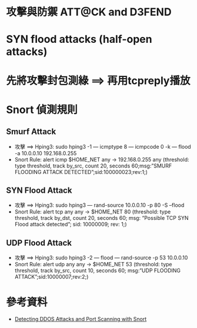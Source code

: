 # 攻擊與防禦 ATT@CK and D3FEND
# SYN flood attacks (half-open attacks)
# 先將攻擊封包測綠 ==> 再用tcpreply播放
# Snort 偵測規則


## Smurf Attack
- 攻擊 ==> Hping3: sudo hping3 -1 — icmptype 8 — icmpcode 0 -k — flood -a 10.0.0.10 192.168.0.255
- Snort Rule: alert icmp $HOME_NET any -> 192.168.0.255 any (threshold: type threshold, track by_src, count 20, seconds 60;msg:”SMURF FLOODING ATTACK DETECTED”;sid:100000023;rev:1;)

## SYN Flood Attack
- 攻擊 ==> Hping3: sudo hping3 — rand-source 10.0.0.10 -p 80 -S –flood
- Snort Rule: alert tcp any any -> $HOME_NET 80 (threshold: type threshold, track by_dst, count 20, seconds 60; msg: “Possible TCP SYN Flood attack detected”; sid: 10000009; rev: 1;)

## UDP Flood Attack
- 攻擊 ==> Hping3: sudo hping3 -2 — flood — rand-source -p 53 10.0.0.10
- Snort Rule: alert udp any any -> $HOME_NET 53 (threshold: type threshold, track by_src, count 10, seconds 60; msg:”UDP FLOODING ATTACK”;sid:10000007;rev:2;)

# 參考資料
- [Detecting DDOS Attacks and Port Scanning with Snort](https://medium.com/@bmatth21/detecting-ddos-attacks-and-port-scanning-techniques-with-snort-11e249a5eba9)

